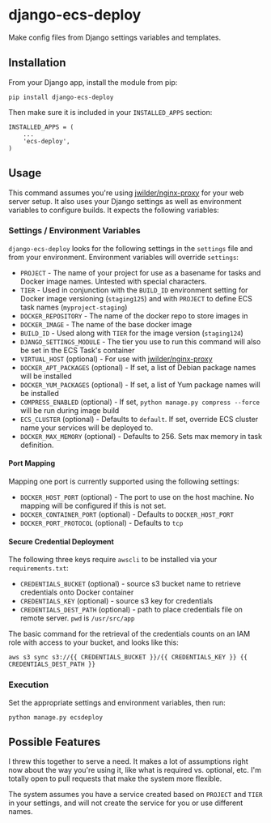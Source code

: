 # django-ecs-deploy

Make config files from Django settings variables and templates.

## Installation

From your Django app, install the module from pip:

	pip install django-ecs-deploy
	
Then make sure it is included in your `INSTALLED_APPS` section:

	INSTALLED_APPS = (
		...
	    'ecs-deploy',
	)

## Usage

This command assumes you're using [jwilder/nginx-proxy](https://github.com/jwilder/nginx-proxy) for your web server setup. It also uses your Django settings as well as environment variables to configure builds. It expects the following variables:

### Settings / Environment Variables

`django-ecs-deploy` looks for the following settings in the `settings` file and from your environment. Environment variables will override `settings`:

* `PROJECT` - The name of your project for use as a basename for tasks and Docker image names. Untested with special characters.
* `TIER` - Used in conjunction with the `BUILD_ID` environment setting for Docker image versioning (`staging125`) and with `PROJECT` to define ECS task names (`myproject-staging`)
* `DOCKER_REPOSITORY` - The name of the docker repo to store images in
* `DOCKER_IMAGE` - The name of the base docker image
* `BUILD_ID` - Used along with `TIER` for the image version (`staging124`)
* `DJANGO_SETTINGS_MODULE` - The tier you use to run this command will also be set in the ECS Task's container
* `VIRTUAL_HOST` (optional) - For use with [jwilder/nginx-proxy](https://github.com/jwilder/nginx-proxy)
* `DOCKER_APT_PACKAGES` (optional) - If set, a list of Debian package names will be installed
* `DOCKER_YUM_PACKAGES` (optional) - If set, a list of Yum package names will be installed
* `COMPRESS_ENABLED` (optional) - If set, `python manage.py compress --force` will be run during image build
* `ECS_CLUSTER` (optional) - Defaults to `default`. If set, override ECS cluster name your services will be deployed to.
* `DOCKER_MAX_MEMORY` (optional) - Defaults to 256. Sets max memory in task definition.

#### Port Mapping

Mapping one port is currently supported using the following settings:

* `DOCKER_HOST_PORT` (optional) - The port to use on the host machine. No mapping will be configured if this is not set.
* `DOCKER_CONTAINER_PORT` (optional) - Defaults to `DOCKER_HOST_PORT`
* `DOCKER_PORT_PROTOCOL` (optional) - Defaults to `tcp`

#### Secure Credential Deployment

The following three keys require `awscli` to be installed via your `requirements.txt`:

* `CREDENTIALS_BUCKET` (optional) - source s3 bucket name to retrieve credentials onto Docker container
* `CREDENTIALS_KEY` (optional) - source s3 key for credentials
* `CREDENTIALS_DEST_PATH` (optional) - path to place credentials file on remote server. `pwd` is `/usr/src/app`

The basic command for the retrieval of the credentials counts on an IAM role with access to your bucket, and looks like this:

	aws s3 sync s3://{{ CREDENTIALS_BUCKET }}/{{ CREDENTIALS_KEY }} {{ CREDENTIALS_DEST_PATH }}

### Execution

Set the appropriate settings and environment variables, then run:

	python manage.py ecsdeploy

## Possible Features

I threw this together to serve a need. It makes a lot of assumptions right now about the way you're using it, like what is required vs. optional, etc. I'm totally open to pull requests that make the system more flexible.

The system assumes you have a service created based on `PROJECT` and `TIER` in your settings, and will not create the service for you or use different names.
